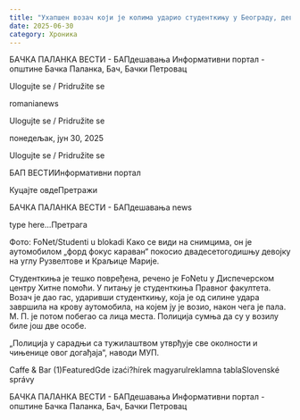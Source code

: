 ```yaml
---
title: "Ухапшен возач који је колима ударио студенткињу у Београду, девојка тешко повређена"
date: 2025-06-30
category: Хроника
---
```


БАЧКА ПАЛАНКА ВЕСТИ - БАПдешавања Информативни портал - општине Бачка Паланка, Бач, Бачки Петровац

Ulogujte se / Pridružite se

romanianews

Ulogujte se / Pridružite se

понедељак, јун 30, 2025

Ulogujte se / Pridružite se

БАП ВЕСТИИнформативни портал

Куцајте овдеПретражи

БАЧКА ПАЛАНКА ВЕСТИ - БАПдешавања news

type here...Претрага

Фото: FoNet/Studenti u blokadi
            Како се види на снимцима, он је аутомобилом „форд фокус караван“ покосио двадесетогодишњу девојку на углу Рузвелтове и Краљице Марије.

Студенткиња је тешко повређена, речено је FoNetu у Диспечерском центру Хитне помоћи. У питању је студенткиња Правног факултета.
Возач је дао гас, ударивши студенткињу, која је од силине удара завршила на крову аутомобила, на којем ју је возио, након чега је пала.
М. П. је потом побегао са лица места. Полиција сумња да су у возилу биле још две особе.


„Полиција у сарадњи са тужилаштвом утврђује све околности и чињенице овог догађаја“, наводи МУП.

Caffe & Bar (1)FeaturedGde izaći?hírek magyarulreklamna tablaSlovenské správy

БАЧКА ПАЛАНКА ВЕСТИ - БАПдешавања Информативни портал - општине Бачка Паланка, Бач, Бачки Петровац
